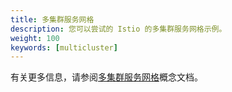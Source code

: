 ```yaml
---
title: 多集群服务网格
description: 您可以尝试的 Istio 的多集群服务网格示例。
weight: 100
keywords: [multicluster]
---
```

有关更多信息，请参阅[多集群服务网格](/zh/docs/setup/deployment-models/)概念文档。